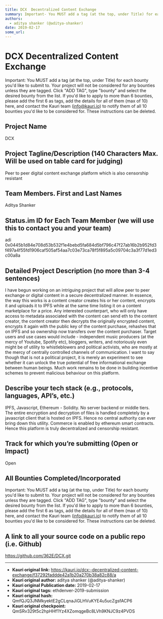 ```yaml
---
title: DCX  Decentralized Content Exchange
summary: Important- You MUST add a tag (at the top, under Title) for each bounty youd like to submit to. Your project will not be considered for any bounties unless they are tagged. Click ADD TAG, type bounty and select the desired bounty from the list. If youd like to apply to more than 6 bounties, please add the first 6 as tags, add the details for all of them (max of 10) here, and contact the Kauri team (info@kauri.io) to notify them of all 10 bounties youd like to be considered for. These instruction
authors:
  - aditya shanker (@aditya-shanker)
date: 2019-02-17
some_url: 
---
```


# DCX  Decentralized Content Exchange



Important: You MUST add a tag (at the top, under Title) for each bounty you'd like to submit to. Your project will not be considered for any bounties unless they are tagged. Click "ADD TAG", type  "bounty" and select the desired bounty from the list. If you'd like to apply to more than 6 bounties, please add the first 6 as tags, add the details for all of them (max of 10) here, and contact the Kauri team (info@kauri.io) to notify them of all 10 bounties you'd like to be considered for. These instructions can be deleted.

## Project Name
DCX

## Project Tagline/Description (140 Characters Max. Will be used on table card for judging)
Peer to peer digital content exchange platform which is also censorship resistant

## Team Members. First and Last Names
Aditya Shanker

## Status.im ID for Each Team Member (we will use this to contact you and your team)
adi
0x0445b1d84e708d53b532f1e4bebd5fa684d5bf796c47f27ab16b2b952fd3f497a4f55fd1906caf505af54aa7c03e73ca78f5f895a5c09704c3a3f77d1ed3c00a8a

## Detailed Project Description (no more than 3-4 sentences)
I have begun working on an intriguing project that will allow peer to peer exchange or digital content in a secure decentralized manner. In essence, the way this works is a content creator creates his or her content, encrypts it and uploads it to IPFS while at the same time listing it on a content marketplace for a price. Any interested counterpart, who will only have access to metadata associated with the content can send eth to the content creator, the content creator then decrypts the originally encrypted content, encrypts it again with the public key of the content purchase, rehashes that on IPFS and so ownership now transfers over the content purchaser. Target users and use cases would include - independent music producers (at the mercy of Youtube, Spotify etc), bloggers, writers, and notoriously even might be of utility to whistleblowers and political activists, who are mostly at the mercy of centrally controlled channels of communication. I want to say though that is not a political project, it is merely an experiment to see whether it can unlock the true potential of free informational exchange between human beings. Much work remains to be done in building incentive schemes to prevent malicious behaviour on this platform.

## Describe your tech stack (e.g., protocols, languages, API’s, etc.)
IPFS, Javascript, Ethereum - Solidity. No server backend or middle tiers.
The entire encryption and decryption of files is handled completely by a javascript client that is hosted on IPFS. Hence no central authority can ever bring down this utility.  Commerce is enabled by ethereum smart contracts. Hence this platform is truly decentralized and censorship resistant.

## Track for which you’re submitting (Open or Impact)
Open

## All Bounties Completed/Incorporated

Important: You MUST add a tag (at the top, under Title) for each bounty you'd like to submit to. Your project will not be considered for any bounties unless they are tagged. Click "ADD TAG", type  "bounty" and select the desired bounty from the list. If you'd like to apply to more than 6 bounties, please add the first 6 as tags, add the details for all of them (max of 10) here, and contact the Kauri team (info@kauri.io) to notify them of all 10 bounties you'd like to be considered for. These instructions can be deleted.

## A link to all your source code on a public repo (i.e. Github)
https://github.com/362E/DCX.git






---

- **Kauri original link:** https://kauri.io/dcx:-decentralized-content-exchange/f37292faddde42a1b20a270b38a82c88/a
- **Kauri original author:** aditya shanker (@aditya-shanker)
- **Kauri original Publication date:** 2019-02-17
- **Kauri original tags:** ethdenver-2019-submission
- **Kauri original hash:** QmfQJQ3JNMkyektE2gCLqnaJiGLHVuKYE4u5ucZgsfACP6
- **Kauri original checkpoint:** QmSRv329t5c2hpHHf1Yz4XZomqgeBc8LVh9KNJC9z4PVDS



